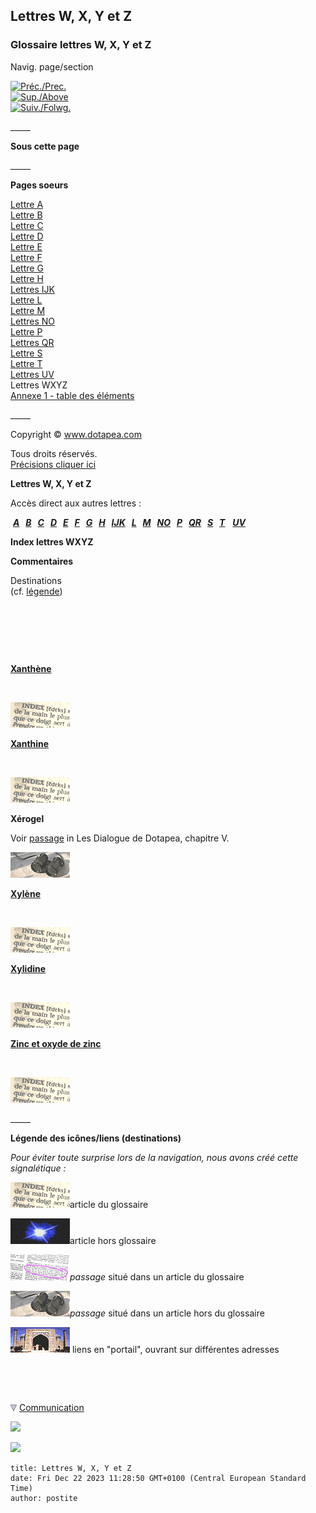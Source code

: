 ## Lettres W, X, Y et Z
### Glossaire lettres W, X, Y et Z
 Navig. page/section

[![Préc./Prec.](_derived/back_cmp_themenoir010_back.gif)](uv.html)  
[![Sup./Above](_derived/up_cmp_themenoir010_up.gif)](glossaire.html)  
[![Suiv./Folwg.](_derived/next_cmp_themenoir010_next.gif)](annexe1.html)

\_\_\_\_\_

**Sous cette page**

\_\_\_\_\_

**Pages soeurs**

[Lettre A](a.html)  
[Lettre B](b.html)  
[Lettre C](c.html)  
[Lettre D](d.html)  
[Lettre E](e.html)  
[Lettre F](f.html)  
[Lettre G](g.html)  
[Lettre H](h.html)  
[Lettres IJK](ijk.html)  
[Lettre L](l.html)  
[Lettre M](m.html)  
[Lettres NO](no.html)  
[Lettre P](p.html)  
[Lettres QR](qr.html)  
[Lettre S](s.html)  
[Lettre T](t.html)  
[Lettres UV](uv.html)  
Lettres WXYZ  
[Annexe 1 - table des éléments](annexe1.html)

\_\_\_\_\_

Copyright © www.dotapea.com

Tous droits réservés.  
[Précisions cliquer ici](droitscopie.html)

**Lettres W, X, Y et Z**

Accès direct aux autres lettres :

 **_[A](a.html)   [B](b.html)   [C](c.html)   [D](d.html)   [E](e.html)   [F](f.html)   [G](g.html)   [H](h.html)   [IJK](ijk.html)   [L](l.html)   [M](m.html)   [NO](no.html)   [P](p.html)   [QR](qr.html)   [S](s.html)   [T](t.html)_**   **_[UV](uv.html)_**

**Index lettres WXYZ**

**Commentaires**

Destinations  
(cf. [légende](wxyz.html#legendeicones))

 

 

 

**[Xanthène](xanthene.html)**

 

[![](images/lienpagegloss.gif)](xanthene.html)

**[Xanthine](xanthine.html)**

 

[![](images/lienpagegloss.gif)](xanthine.html)

**Xérogel**

Voir [passage](chap05aerogel.html#elastique) in Les Dialogue de Dotapea, chapitre V.

[![](images/lienpassagearticle.gif)](chap05aerogel.html#elastique)

**[Xylène](xylene.html)**

 

[![](images/lienpagegloss.gif)](xylene.html)

**[Xylidine](xylidine.html)**

 

[![](images/lienpagegloss.gif)](xylidine.html)

**[Zinc et oxyde de zinc](zinc.html)**

 

[![](images/lienpagegloss.gif)](zinc.html)

\_\_\_\_\_

**Légende des icônes/liens (destinations)**

_Pour éviter toute surprise lors de la navigation, nous avons créé cette signalétique :_

![](images/lienpagegloss.gif)article du glossaire

![](images/lienarticle.gif)article hors glossaire

![](images/lienpassagegloss.gif)_passage_ situé dans un article du glossaire

![](images/lienpassagearticle.gif)_passage_ situé dans un article hors du glossaire

 ![](images/lienportail.gif) liens en "portail", ouvrant sur différentes adresses



 

 ![](images/transparent122x1.gif)

![](images/flechebas.gif) [Communication](http://www.artrealite.com/annonceurs.htm) 

[![](https://cbonvin.fr/sites/regie.artrealite.com/visuels/campagne1.png)](index-2.html#20131014)

![](https://cbonvin.fr/sites/regie.artrealite.com/visuels/campagne2.png)
```
title: Lettres W, X, Y et Z
date: Fri Dec 22 2023 11:28:50 GMT+0100 (Central European Standard Time)
author: postite
```
